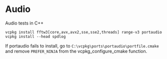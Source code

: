 # Audio
Audio tests in C++

```
vcpkg install fftw3[core,avx,avx2,sse,sse2,threads] range-v3 portaudio
vcpkg install --head spdlog
```

If portaudio fails to install, go to `C:\vcpkg\ports\portaudio\portfile.cmake` 
and remove `PREFER_NINJA` from the vcpkg_configure_cmake function.